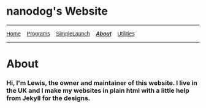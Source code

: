<div class="container-lg markdown-body my-5 px-3">
<h1>nanodog&#39;s Website</h1>

<hr />
<p><span style="font-family:Lucida Sans Unicode,Lucida Grande,sans-serif"><a href="https://thenanodog.github.io"><span style="color:null">Home</span></a>&nbsp;&nbsp;&nbsp; <a href="./programs">Programs</a>&nbsp;&nbsp;&nbsp; <a href="./simplelaunch">SimpleLaunch</a>&nbsp;&nbsp;&nbsp; <em><strong><a href="./about">About</a></strong></em>&nbsp;&nbsp;&nbsp; <a href="./utilities">Utilities</a></span></p>

<hr />
<h1>About</h1>

<h3>Hi, I&#39;m Lewis, the owner and maintainer of this website. I live in the UK and I make my websites in plain html with a little help from Jekyll for the designs.</h3>
</div>
